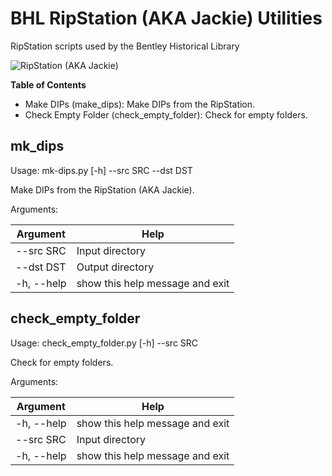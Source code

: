 # BHL RipStation (AKA Jackie) Utilities
RipStation scripts used by the Bentley Historical Library

![RipStation (AKA Jackie)](https://lh6.googleusercontent.com/1xcmHUrp4zAYeWjZuXk0liNkbZZB7jKz0xFvkuDUHSq0ydCT9Ga3sbNIkhFCtdgWrjCsDowgDOyXaDuDs4ey8cTbckZlmipm7kmbd6nTDynFvO9hJSEq74HXgDqbPjckHsp_ivxW)

**Table of Contents**
  * Make DIPs (make_dips): Make DIPs from the RipStation.
  * Check Empty Folder (check_empty_folder): Check for empty folders.

## mk_dips
Usage: mk-dips.py [-h] --src SRC --dst DST

Make DIPs from the RipStation (AKA Jackie).

Arguments:

| Argument | Help |
| --- | --- |
| --src SRC | Input directory |
| --dst DST | Output directory |
| -h, --help | show this help message and exit |

## check_empty_folder
Usage: check_empty_folder.py [-h] --src SRC

Check for empty folders.

Arguments:

| Argument | Help |
| --- | --- |
| -h, --help | show this help message and exit |
| --src SRC | Input directory |
| -h, --help | show this help message and exit |